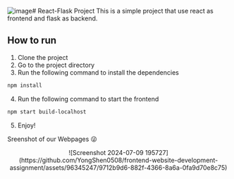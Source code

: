 ![image](https://github.com/YongShen0508/frontend-website-development-assignment/assets/96345247/5c042e2d-c213-49ff-9d09-2fa1e0713091)# React-Flask Project
This is a simple project that use react as frontend and flask as backend.

## How to run
1. Clone the project
2. Go to the project directory
3. Run the following command to install the dependencies
```bash
npm install
```
4. Run the following command to start the frontend
```bash
npm start build-localhost
```
5. Enjoy!


Sreenshot of our Webpages 😜

<div align="center">
  ![Screenshot 2024-07-09 195727](https://github.com/YongShen0508/frontend-website-development-assignment/assets/96345247/9712b9d6-882f-4366-8a6a-0fa9d70e8c75)

 
</div>
